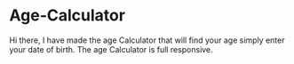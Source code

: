 # Age-Calculator
Hi there, I have made the age Calculator that will find your age simply enter your date of birth. The age Calculator is full responsive.
